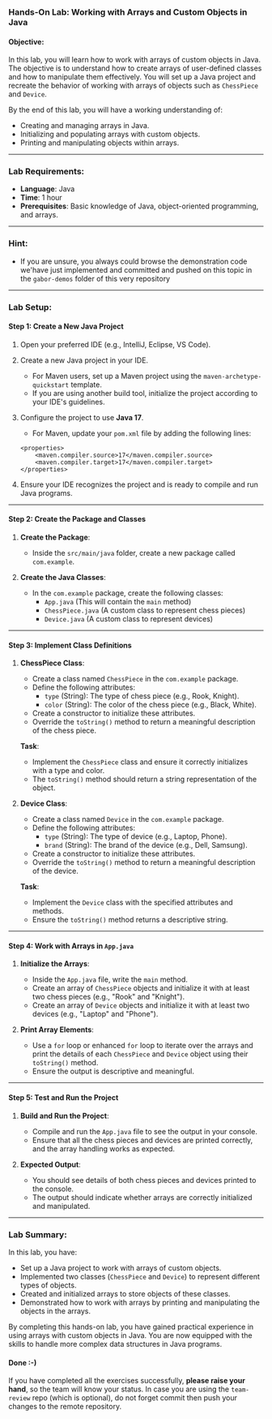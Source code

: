 ### **Hands-On Lab: Working with Arrays and Custom Objects in Java**

#### **Objective:**

In this lab, you will learn how to work with arrays of custom objects in Java. The objective is to understand how to create arrays of user-defined classes and how to manipulate them effectively. You will set up a Java project and recreate the behavior of working with arrays of objects such as `ChessPiece` and `Device`.

By the end of this lab, you will have a working understanding of:

- Creating and managing arrays in Java.
- Initializing and populating arrays with custom objects.
- Printing and manipulating objects within arrays.

---

### **Lab Requirements:**

- **Language**: Java
- **Time**: 1 hour
- **Prerequisites**: Basic knowledge of Java, object-oriented programming, and arrays.

---

### Hint:

- If you are unsure, you always could browse the demonstration code we'have just implemented and committed and pushed on this topic in the `gabor-demos` folder of this very repository

---

### **Lab Setup:**

#### **Step 1: Create a New Java Project**

1.  Open your preferred IDE (e.g., IntelliJ, Eclipse, VS Code).
2.  Create a new Java project in your IDE.

    - For Maven users, set up a Maven project using the `maven-archetype-quickstart` template.
    - If you are using another build tool, initialize the project according to your IDE's guidelines.

3.  Configure the project to use **Java 17**.

    - For Maven, update your `pom.xml` file by adding the following lines:

    ```
    <properties>
        <maven.compiler.source>17</maven.compiler.source>
        <maven.compiler.target>17</maven.compiler.target>
    </properties>

    ```

4.  Ensure your IDE recognizes the project and is ready to compile and run Java programs.

---

#### **Step 2: Create the Package and Classes**

1.  **Create the Package**:

    - Inside the `src/main/java` folder, create a new package called `com.example`.

2.  **Create the Java Classes**:

    - In the `com.example` package, create the following classes:
      - `App.java` (This will contain the `main` method)
      - `ChessPiece.java` (A custom class to represent chess pieces)
      - `Device.java` (A custom class to represent devices)

---

#### **Step 3: Implement Class Definitions**

1.  **ChessPiece Class**:

    - Create a class named `ChessPiece` in the `com.example` package.
    - Define the following attributes:
      - `type` (String): The type of chess piece (e.g., Rook, Knight).
      - `color` (String): The color of the chess piece (e.g., Black, White).
    - Create a constructor to initialize these attributes.
    - Override the `toString()` method to return a meaningful description of the chess piece.

    **Task**:

    - Implement the `ChessPiece` class and ensure it correctly initializes with a type and color.
    - The `toString()` method should return a string representation of the object.

2.  **Device Class**:

    - Create a class named `Device` in the `com.example` package.
    - Define the following attributes:
      - `type` (String): The type of device (e.g., Laptop, Phone).
      - `brand` (String): The brand of the device (e.g., Dell, Samsung).
    - Create a constructor to initialize these attributes.
    - Override the `toString()` method to return a meaningful description of the device.

    **Task**:

    - Implement the `Device` class with the specified attributes and methods.
    - Ensure the `toString()` method returns a descriptive string.

---

#### **Step 4: Work with Arrays in `App.java`**

1.  **Initialize the Arrays**:

    - Inside the `App.java` file, write the `main` method.
    - Create an array of `ChessPiece` objects and initialize it with at least two chess pieces (e.g., "Rook" and "Knight").
    - Create an array of `Device` objects and initialize it with at least two devices (e.g., "Laptop" and "Phone").

2.  **Print Array Elements**:

    - Use a `for` loop or enhanced `for` loop to iterate over the arrays and print the details of each `ChessPiece` and `Device` object using their `toString()` method.
    - Ensure the output is descriptive and meaningful.

---

#### **Step 5: Test and Run the Project**

1.  **Build and Run the Project**:

    - Compile and run the `App.java` file to see the output in your console.
    - Ensure that all the chess pieces and devices are printed correctly, and the array handling works as expected.

2.  **Expected Output**:

    - You should see details of both chess pieces and devices printed to the console.
    - The output should indicate whether arrays are correctly initialized and manipulated.

---

### **Lab Summary**:

In this lab, you have:

- Set up a Java project to work with arrays of custom objects.
- Implemented two classes (`ChessPiece` and `Device`) to represent different types of objects.
- Created and initialized arrays to store objects of these classes.
- Demonstrated how to work with arrays by printing and manipulating the objects in the arrays.

By completing this hands-on lab, you have gained practical experience in using arrays with custom objects in Java. You are now equipped with the skills to handle more complex data structures in Java programs.

#### **Done :-)**

If you have completed all the exercises successfully, **please raise your hand**, so the team will know your status. In case you are using the `team-review` repo (which is optional), do not forget commit then push your changes to the remote repository.
